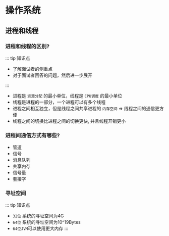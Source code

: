 # 操作系统

## 进程和线程

### 进程和线程的区别?

::: tip 知识点
- 了解面试者的侧重点
- 对于面试者回答的问题，然后进一步展开

:::

- 进程是 `资源分配` 的最小单位，线程是 `CPU调度` 的最小单位
- 线程是进程的一部分，一个进程可以有多个线程
- 进程之间相互独立，但是线程之间共享进程的 `内存空间` => 线程之间的通信更方便
- 线程之间的切换比进程之间的切换更快, 并且线程开销更小

### 进程间通信方式有哪些?

- 管道
- 信号
- 消息队列
- 共享内存
- 信号量
- 套接字

### 寻址空间

::: tip 知识点
- `32位` 系统的寻址空间为4G
- `64位` 系统的寻址空间为10^19Bytes
- `64位JVM`可以使用更大内存
:::
